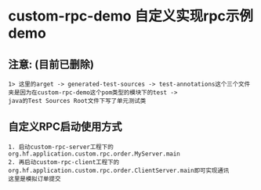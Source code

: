 # custom-rpc-demo 自定义实现rpc示例demo

## 注意:  (目前已删除)
    1> 这里的arget -> generated-test-sources -> test-annotations这个三个文件夹是因为在custom-rpc-demo这个pom类型的模块下的test -> 
    java的Test Sources Root文件下写了单元测试类

## 自定义RPC启动使用方式
    1. 启动custom-rpc-server工程下的org.hf.application.custom.rpc.order.MyServer.main
    2. 再启动custom-rpc-client工程下的org.hf.application.custom.rpc.order.ClientServer.main即可实现通讯
    这里是模拟订单提交
